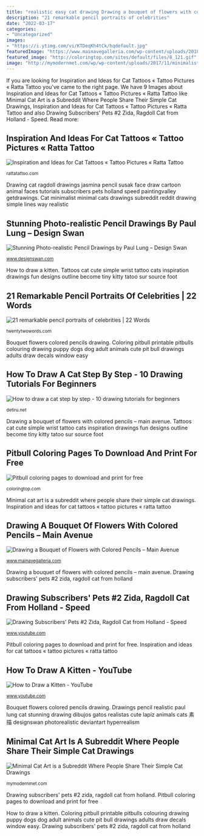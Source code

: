 ```yaml
---
title: "realistic easy cat drawing Drawing a bouquet of flowers with colored pencils – main avenue"
description: "21 remarkable pencil portraits of celebrities"
date: "2022-03-17"
categories:
- "Uncategorized"
images:
- "https://i.ytimg.com/vi/KTDeqKh4tCk/hqdefault.jpg"
featuredImage: "https://www.mainavegalleria.com/wp-content/uploads/2018/10/Bouquet-of-Flowers-in-Colored-Pencils.jpg"
featured_image: "http://coloringtop.com/sites/default/files/8_121.gif"
image: "http://mymodernmet.com/wp/wp-content/uploads/2017/11/minimalist-cat-art-subreddit-9.jpg"
---
```


If you are looking for Inspiration and Ideas for Cat Tattoos « Tattoo Pictures « Ratta Tattoo you've came to the right page. We have 9 Images about Inspiration and Ideas for Cat Tattoos « Tattoo Pictures « Ratta Tattoo like Minimal Cat Art is a Subreddit Where People Share Their Simple Cat Drawings, Inspiration and Ideas for Cat Tattoos « Tattoo Pictures « Ratta Tattoo and also Drawing Subscribers&#039; Pets #2 Zida, Ragdoll Cat from Holland - Speed. Read more:

## Inspiration And Ideas For Cat Tattoos « Tattoo Pictures « Ratta Tattoo

![Inspiration and Ideas for Cat Tattoos « Tattoo Pictures « Ratta Tattoo](http://rattatattoo.com/wp-content/uploads/2013/04/Two-cute-simple-drawings-of-cats-become-fun-wrist-tattoos.jpg "Draw kitten step realistic drawing baby cats animal how2drawanimals kitty")

<small>rattatattoo.com</small>

Drawing cat ragdoll drawings jasmina pencil susak face draw cartoon animal faces tutorials subscribers pets holland speed paintingvalley getdrawings. Cat minimalist minimal cats drawings subreddit reddit drawing simple lines way realistic

## Stunning Photo-realistic Pencil Drawings By Paul Lung – Design Swan

![Stunning Photo-realistic Pencil Drawings by Paul Lung – Design Swan](http://img.designswan.com/2012/07/cat/2.jpg "Coloring pitbull printable pitbulls colouring drawing puppy dogs dog adult animals cute pit bull drawings adults draw decals window easy")

<small>www.designswan.com</small>

How to draw a kitten. Tattoos cat cute simple wrist tattoo cats inspiration drawings fun designs outline become tiny kitty tatoo sur source foot

## 21 Remarkable Pencil Portraits Of Celebrities | 22 Words

![21 remarkable pencil portraits of celebrities | 22 Words](http://static.twentytwowords.com/wp-content/uploads/Celebrity-Pencil-Portraits-Michael-Jackson.jpg "21 remarkable pencil portraits of celebrities")

<small>twentytwowords.com</small>

Bouquet flowers colored pencils drawing. Coloring pitbull printable pitbulls colouring drawing puppy dogs dog adult animals cute pit bull drawings adults draw decals window easy

## How To Draw A Cat Step By Step - 10 Drawing Tutorials For Beginners

![How to draw a cat step by step - 10 drawing tutorials for beginners](http://detiru.net/wp-content/uploads/2020/07/how-to-draw-a-cat-step-by-step-10.jpg "Drawing subscribers&#039; pets #2 zida, ragdoll cat from holland")

<small>detiru.net</small>

Drawing a bouquet of flowers with colored pencils – main avenue. Tattoos cat cute simple wrist tattoo cats inspiration drawings fun designs outline become tiny kitty tatoo sur source foot

## Pitbull Coloring Pages To Download And Print For Free

![Pitbull coloring pages to download and print for free](http://coloringtop.com/sites/default/files/8_121.gif "Pencil portraits celebrities remarkable celebrity jackson michael keira knightley")

<small>coloringtop.com</small>

Minimal cat art is a subreddit where people share their simple cat drawings. Inspiration and ideas for cat tattoos « tattoo pictures « ratta tattoo

## Drawing A Bouquet Of Flowers With Colored Pencils – Main Avenue

![Drawing a Bouquet of Flowers with Colored Pencils – Main Avenue](https://www.mainavegalleria.com/wp-content/uploads/2018/10/Bouquet-of-Flowers-in-Colored-Pencils.jpg "Drawing cat ragdoll drawings jasmina pencil susak face draw cartoon animal faces tutorials subscribers pets holland speed paintingvalley getdrawings")

<small>www.mainavegalleria.com</small>

Drawing a bouquet of flowers with colored pencils – main avenue. Drawing subscribers&#039; pets #2 zida, ragdoll cat from holland

## Drawing Subscribers&#039; Pets #2 Zida, Ragdoll Cat From Holland - Speed

![Drawing Subscribers&#039; Pets #2 Zida, Ragdoll Cat from Holland - Speed](https://i.ytimg.com/vi/KTDeqKh4tCk/hqdefault.jpg "Pencil portraits celebrities remarkable celebrity jackson michael keira knightley")

<small>www.youtube.com</small>

Pitbull coloring pages to download and print for free. Inspiration and ideas for cat tattoos « tattoo pictures « ratta tattoo

## How To Draw A Kitten - YouTube

![How to Draw a Kitten - YouTube](http://i.ytimg.com/vi/49YK53Tki0s/hqdefault.jpg "Drawings pencil realistic paul lung cat stunning drawing dibujos gatos realistas cute lapiz animals cats 素描 designswan photorealistic deviantart hyperrealism")

<small>www.youtube.com</small>

Bouquet flowers colored pencils drawing. Drawings pencil realistic paul lung cat stunning drawing dibujos gatos realistas cute lapiz animals cats 素描 designswan photorealistic deviantart hyperrealism

## Minimal Cat Art Is A Subreddit Where People Share Their Simple Cat Drawings

![Minimal Cat Art is a Subreddit Where People Share Their Simple Cat Drawings](http://mymodernmet.com/wp/wp-content/uploads/2017/11/minimalist-cat-art-subreddit-9.jpg "Minimal cat art is a subreddit where people share their simple cat drawings")

<small>mymodernmet.com</small>

Drawing subscribers&#039; pets #2 zida, ragdoll cat from holland. Pitbull coloring pages to download and print for free

How to draw a kitten. Coloring pitbull printable pitbulls colouring drawing puppy dogs dog adult animals cute pit bull drawings adults draw decals window easy. Drawing subscribers&#039; pets #2 zida, ragdoll cat from holland
